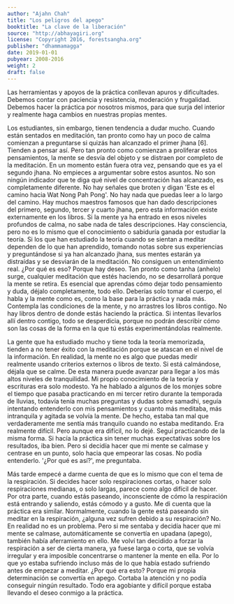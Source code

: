 ```yaml
---
author: "Ajahn Chah"
title: "Los peligros del apego"
booktitle: "La clave de la liberación"
source: "http://abhayagiri.org"
license: "Copyright 2016, forestsangha.org"
publisher: "dhammamagga"
date: 2019-01-01
pubyear: 2008-2016 
weight: 2
draft: false
---
```

Las herramientas y apoyos de la práctica conllevan apuros y dificultades. Debemos contar con paciencia y resistencia, moderación y frugalidad. Debemos hacer la práctica por nosotros mismos, para que surja del interior y realmente haga cambios en nuestras propias mentes.  

Los estudiantes, sin embargo, tienen tendencia a dudar mucho. Cuando están sentados en meditación, tan pronto como hay un poco de calma comienzan a preguntarse si quizás han alcanzado el primer jhana [6]. Tienden a pensar así. Pero tan pronto como comienzan a proliferar estos pensamientos, la mente se desvía del objeto y se distraen por completo de la meditación. En un momento están fuera otra vez, pensando que es ya el segundo jhana. No empieces a argumentar sobre estos asuntos. No son ningún indicador que te diga qué nivel de concentración has alcanzado, es completamente diferente. No hay señales que broten y digan 'Este es el camino hacia Wat Nong Pah Pong'. No hay nada que puedas leer a lo largo del camino. Hay muchos maestros famosos que han dado descripciones del primero, segundo, tercer y cuarto jhana, pero esta información existe externamente en los libros. Si la mente ya ha entrado en esos niveles profundos de calma, no sabe nada de tales descripciones. Hay consciencia, pero no es lo mismo que el conocimiento o sabiduría ganada por estudiar la teoría. Si los que han estudiado la teoría cuando se sientan a meditar dependen de lo que han aprendido, tomando notas sobre sus experiencias y preguntándose si ya han alcanzado jhana, sus mentes estarán ya distraídas y se desviarán de la meditación. No consiguen un entendimiento real. ¿Por qué es eso? Porque hay deseo. Tan pronto como tanha (anhelo) surge, cualquier meditación que estés haciendo, no se desarrollará porque la mente se retira. Es esencial que aprendas cómo dejar todo pensamiento y duda, déjalo completamente, todo ello. Deberías solo tomar el cuerpo, el habla y la mente como es, como la base para la práctica y nada más. Contempla las condiciones de la mente, y no arrastres los libros contigo. No hay libros dentro de donde estás haciendo la práctica. Si intentas llevarlos allí dentro contigo, todo se desperdicia, porque no podrán describir cómo son las cosas de la forma en la que tú estás experimentándolas realmente.  

La gente que ha estudiado mucho y tiene toda la teoría memorizada, tienden a no tener éxito con la meditación porque se atascan en el nivel de la información. En realidad, la mente no es algo que puedas medir realmente usando criterios externos o libros de texto. Si está calmándose, déjala que se calme. De esta manera puede avanzar para llegar a los más altos niveles de tranquilidad. Mi propio conocimiento de la teoría y escrituras era solo modesto. Ya he hablado a algunos de los monjes sobre el tiempo que pasaba practicando en mi tercer retiro durante la temporada de lluvias, todavía tenía muchas preguntas y dudas sobre samadhi, seguía intentando entenderlo con mis pensamientos y cuanto más meditaba, más intranquila y agitada se volvía la mente. De hecho, estaba tan mal que verdaderamente me sentía más tranquilo cuando no estaba meditando. Era realmente difícil. Pero aunque era difícil, no lo dejé. Seguí practicando de la misma forma. Si hacía la práctica sin tener muchas expectativas sobre los resultados, iba bien. Pero si decidía hacer que mi mente se calmase y centrase en un punto, solo hacia que empeorar las cosas. No podía entenderlo. '¿Por qué es así?', me preguntaba.  

Más tarde empecé a darme cuenta de que es lo mismo que con el tema de la respiración. Si decides hacer solo respiraciones cortas, o hacer solo respiraciones medianas, o solo largas, parece como algo difícil de hacer. Por otra parte, cuando estás paseando, inconsciente de cómo la respiración está entrando y saliendo, estás cómodo y a gusto. Me di cuenta que la práctica era similar. Normalmente, cuando la gente está paseando sin meditar en la respiración, ¿alguna vez sufren debido a su respiración? No. En realidad no es un problema. Pero si me sentaba y decidía hacer que mi mente se calmase, automáticamente se convertía en upadana (apego), también había aferramiento en ello. Me volví tan decidido a forzar la respiración a ser de cierta manera, ya fuese larga o corta, que se volvía irregular y era imposible concentrarse o mantener la mente en ella. Por lo que yo estaba sufriendo incluso más de lo que había estado sufriendo antes de empezar a meditar. ¿Por qué era esto? Porque mi propia determinación se convertía en apego. Cortaba la atención y no podía conseguir ningún resultado. Todo era agobiante y difícil porque estaba llevando el deseo conmigo a la práctica.  
